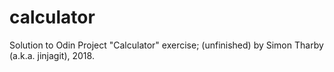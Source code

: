 # calculator

Solution to Odin Project "Calculator" exercise; (unfinished)
by Simon Tharby (a.k.a. jinjagit), 2018.
